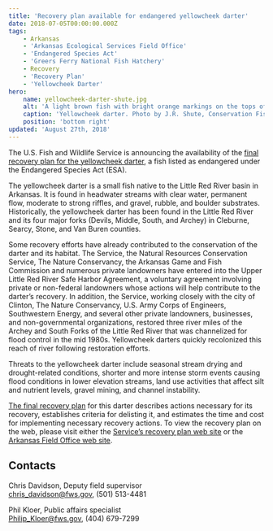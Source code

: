 ```yaml
---
title: 'Recovery plan available for endangered yellowcheek darter'
date: 2018-07-05T00:00:00.000Z
tags:
    - Arkansas
    - 'Arkansas Ecological Services Field Office'
    - 'Endangered Species Act'
    - 'Greers Ferry National Fish Hatchery'
    - Recovery
    - 'Recovery Plan'
    - 'Yellowcheek Darter'
hero:
    name: yellowcheek-darter-shute.jpg
    alt: 'A light brown fish with bright orange markings on the tops of its fins.'
    caption: 'Yellowcheek darter. Photo by J.R. Shute, Conservation Fisheries, Inc.'
    position: 'bottom right'
updated: 'August 27th, 2018'
---
```


The U.S. Fish and Wildlife Service is announcing the availability of the [final recovery plan for the yellowcheek darter](https://ecos.fws.gov/docs/recovery_plan/Final%202018%20Yellowcheek%20darter%20RP_1.pdf), a fish listed as endangered under the Endangered Species Act (ESA).

The yellowcheek darter is a small fish native to the Little Red River basin in Arkansas.  It is  found in headwater streams with clear water,  permanent flow, moderate to strong riffles, and gravel, rubble, and boulder substrates.  Historically, the yellowcheek darter has been found in the Little Red River and its four major forks (Devils, Middle, South, and Archey) in Cleburne, Searcy, Stone, and Van Buren counties.

Some recovery efforts have already contributed to the conservation of the darter and its habitat. The Service, the Natural Resources Conservation Service, The Nature Conservancy, the Arkansas Game and Fish Commission and numerous private landowners have entered into the Upper Little Red River Safe Harbor Agreement, a voluntary agreement involving private or non-federal landowners whose actions will help contribute to the darter’s recovery.  In addition, the Service, working closely with the city of Clinton, The Nature Conservancy, U.S. Army Corps of Engineers, Southwestern Energy, and several other private landowners, businesses, and non-governmental organizations, restored three river miles of the Archey and South Forks of the Little Red River that was channelized for flood control in the mid 1980s.  Yellowcheek darters quickly recolonized this reach of river following restoration efforts.

Threats to the yellowcheek darter include seasonal stream drying and drought-related conditions, shorter and more intense storm events causing flood conditions in lower elevation streams, land use activities that affect silt and nutrient levels, gravel mining, and channel instability.

[The final recovery plan](https://ecos.fws.gov/docs/recovery_plan/Final%202018%20Yellowcheek%20darter%20RP_1.pdf) for this darter describes actions necessary for its recovery, establishes criteria for delisting it, and estimates the time and cost for implementing necessary recovery actions.  To view the recovery plan on the web, please visit either the [Service’s recovery plan web site](https://www.fws.gov/endangered/species/recovery-plans.html) or the [Arkansas Field Office web site](https://www.fws.gov/arkansas-es).

## Contacts

Chris Davidson, Deputy field supervisor  
[chris_davidson@fws.gov](mailto:chris_davidson@fws.gov), (501) 513-4481

Phil Kloer, Public affairs specialist  
[Philip_Kloer@fws.gov](mailto:Philip_Kloer@fws.gov), (404) 679-7299